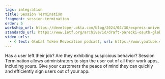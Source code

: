 ```yaml
---
tags: integration
title: Session Termination
fragment: session-termination
order: 5
workshop_url: https://developer.okta.com/blog/2024/04/30/express-universal-logout
standards_url: https://www.ietf.org/archive/id/draft-parecki-oauth-global-token-revocation-01.html
video_urls:
  - { text: Global Token Revocation podcast, url: https://www.youtube.com/watch?v=2snTFRFsAs8 }
---
```


Has a user left their job? Are they exhibiting suspicious behavior? Session Termination allows administrators to sign the user out of all their work apps, including yours. Give your customers the peace of mind they can quickly and efficiently sign users out of your app.
